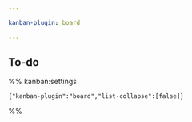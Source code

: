 ```yaml
---

kanban-plugin: board

---
```


## To-do





%% kanban:settings
```
{"kanban-plugin":"board","list-collapse":[false]}
```
%%